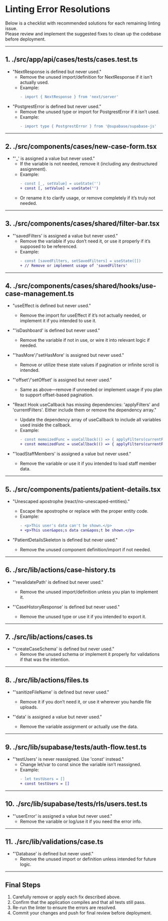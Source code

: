 # Linting Error Resolutions

Below is a checklist with recommended solutions for each remaining linting issue.  
Please review and implement the suggested fixes to clean up the codebase before deployment.

---

## 1. ./src/app/api/cases/__tests__/cases.test.ts

- "NextResponse is defined but never used."
  - Remove the unused import/definition for NextResponse if it isn't actually used.  
  - Example:
    ```diff
    - import { NextResponse } from 'next/server'
    ```
- "PostgrestError is defined but never used."
  - Remove the unused type or import for PostgrestError if it isn’t used.
  - Example:
    ```diff
    - import type { PostgrestError } from '@supabase/supabase-js'
    ```

---

## 2. ./src/components/cases/new-case-form.tsx

- "'_' is assigned a value but never used."
  - If the variable is not needed, remove it (including any destructured assignment).
  - Example:
    ```diff
    - const [_, setValue] = useState('')
    + const [, setValue] = useState('')
    ```
  - Or rename it to clarify usage, or remove completely if it’s truly not needed.

---

## 3. ./src/components/cases/shared/filter-bar.tsx

- "'savedFilters' is assigned a value but never used."
  - Remove the variable if you don’t need it, or use it properly if it’s supposed to be referenced.
  - Example:
    ```diff
    - const [savedFilters, setSavedFilters] = useState([])
    + // Remove or implement usage of 'savedFilters'
    ```

---

## 4. ./src/components/cases/shared/hooks/use-case-management.ts

- "useEffect is defined but never used."
  - Remove the import for useEffect if it’s not actually needed, or implement it if you intended to use it.

- "'isDashboard' is defined but never used."
  - Remove the variable if not in use, or wire it into relevant logic if needed.

- "'hasMore'/'setHasMore' is assigned but never used."
  - Remove or utilize these state values if pagination or infinite scroll is intended.

- "'offset'/'setOffset' is assigned but never used."
  - Same as above—remove if unneeded or implement usage if you plan to support offset-based pagination.

- "React Hook useCallback has missing dependencies: 'applyFilters' and 'currentFilters'. Either include them or remove the dependency array."
  - Update the dependency array of useCallback to include all variables used inside the callback.  
  - Example:
    ```diff
    - const memoizedFunc = useCallback(() => { applyFilters(currentFilters) }, [])
    + const memoizedFunc = useCallback(() => { applyFilters(currentFilters) }, [applyFilters, currentFilters])
    ```

- "'loadStaffMembers' is assigned a value but never used."
  - Remove the variable or use it if you intended to load staff member data.

---

## 5. ./src/components/patients/patient-details.tsx

- "Unescaped apostrophe (react/no-unescaped-entities)."
  - Escape the apostrophe or replace with the proper entity code.
  - Example:
    ```diff
    - <p>This user's data can't be shown.</p>
    + <p>This user&apos;s data can&apos;t be shown.</p>
    ```

- "PatientDetailsSkeleton is defined but never used."
  - Remove the unused component definition/import if not needed.

---

## 6. ./src/lib/actions/case-history.ts

- "'revalidatePath' is defined but never used."
  - Remove the unused import/definition unless you plan to implement it.

- "'CaseHistoryResponse' is defined but never used."
  - Remove the unused type or use it if you intended to export it.

---

## 7. ./src/lib/actions/cases.ts

- "'createCaseSchema' is defined but never used."
  - Remove the unused schema or implement it properly for validations if that was the intention.

---

## 8. ./src/lib/actions/files.ts

- "'sanitizeFileName' is defined but never used."
  - Remove it if you don’t need it, or use it wherever you handle file uploads.

- "'data' is assigned a value but never used."
  - Remove the variable assignment or actually use the data.

---

## 9. ./src/lib/supabase/__tests__/auth-flow.test.ts

- "'testUsers' is never reassigned. Use 'const' instead."
  - Change let/var to const since the variable isn’t reassigned.
  - Example:
    ```diff
    - let testUsers = []
    + const testUsers = []
    ```

---

## 10. ./src/lib/supabase/__tests__/rls/users.test.ts

- "'userError' is assigned a value but never used."
  - Remove the variable or log/use it if you need the error info.

---

## 11. ./src/lib/validations/case.ts

- "'Database' is defined but never used."
  - Remove the unused import or definition unless intended for future logic.

---

## Final Steps

1. Carefully remove or apply each fix described above.
2. Confirm that the application compiles and that all tests still pass.
3. Re-run the linter to ensure the errors are resolved.
4. Commit your changes and push for final review before deployment.

